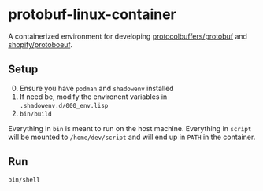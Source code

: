 # protobuf-linux-container

A containerized environment for developing [protocolbuffers/protobuf](https://github.com/protocolbuffers/protobuf) and
[shopify/protoboeuf](https://github.com/shopify/protoboeuf).

## Setup

0) Ensure you have `podman` and `shadowenv` installed
1) If need be, modify the environent variables in `.shadowenv.d/000_env.lisp`
2) `bin/build`

Everything in `bin` is meant to run on the host machine.  Everything in `script` will be mounted to `/home/dev/script`
and will end up in `PATH` in the container.

## Run

`bin/shell`
